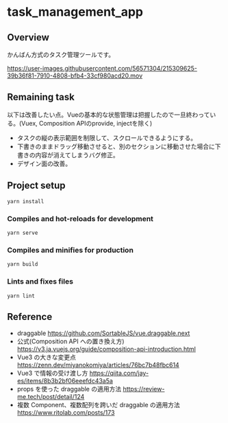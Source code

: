 # task_management_app

## Overview

かんばん方式のタスク管理ツールです。

https://user-images.githubusercontent.com/56571304/215309625-39b36f81-7910-4808-bfb4-33cf980acd20.mov

## Remaining task

以下は改善したい点。Vueの基本的な状態管理は把握したので一旦終わっている。(Vuex, Composition APIのprovide, injectを除く)
- タスクの縦の表示範囲を制限して、スクロールできるようにする。
- 下書きのままドラッグ移動させると、別のセクションに移動させた場合に下書きの内容が消えてしまうバグ修正。
- デザイン面の改善。

## Project setup

```
yarn install
```

### Compiles and hot-reloads for development

```
yarn serve
```

### Compiles and minifies for production

```
yarn build
```

### Lints and fixes files

```
yarn lint
```

## Reference

- draggable
  https://github.com/SortableJS/vue.draggable.next
- 公式(Composition API への置き換え方)
  https://v3.ja.vuejs.org/guide/composition-api-introduction.html
- Vue3 の大きな変更点
  https://zenn.dev/miyanokomiya/articles/76bc7b48fbc614
- Vue3 で情報の受け渡し方
  https://qiita.com/jay-es/items/8b3b2bf06eeefdc43a5a
- props を使った draggable の適用方法
  https://review-me.tech/post/detail/124
- 複数 Component、複数配列を跨いだ draggable の適用方法
  https://www.ritolab.com/posts/173

